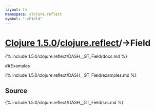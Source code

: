 ```yaml
---
layout: fn
namespace: clojure.reflect
symbol: "->Field"
---
```


# [Clojure 1.5.0](../../)/[clojure.reflect](../)/->Field

{% include 1.5.0/clojure.reflect/DASH__GT_Field/docs.md %}

##Examples

{% include 1.5.0/clojure.reflect/DASH__GT_Field/examples.md %}
## Source
{% include 1.5.0/clojure.reflect/DASH__GT_Field/src.md %}

